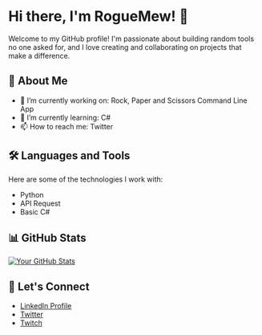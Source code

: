 # Hi there, I'm RogueMew! 👋

Welcome to my GitHub profile! I'm passionate about building random tools no one asked for, and I love creating and collaborating on projects that make a difference.

## 🚀 About Me

- 🔭 I’m currently working on: Rock, Paper and Scissors Command Line App
- 🌱 I’m currently learning: C#
- 📫 How to reach me: Twitter

## 🛠️ Languages and Tools

Here are some of the technologies I work with:

- Python
- API Request
- Basic C#

## 📊 GitHub Stats

[![Your GitHub Stats](https://github-readme-stats.vercel.app/api?username=RogueMew&show_icons=true&theme=radical)](https://github.com/anuraghazra/github-readme-stats)

## 🔗 Let's Connect

- [LinkedIn Profile](https://linkedin.com/in/eli-kluckhohn-191794257)
- [Twitter](https://twitter.com/RogueMew)
- [Twitch](https://twitch.tv/RogueMew)

